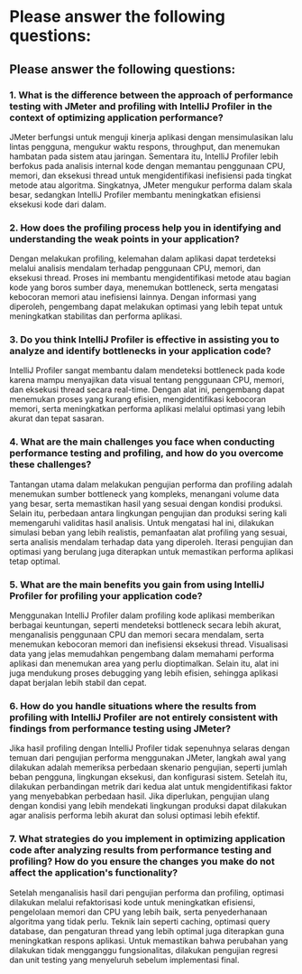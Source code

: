# Please answer the following questions:
## Please answer the following questions:

### 1. What is the difference between the approach of performance testing with JMeter and profiling with IntelliJ Profiler in the context of optimizing application performance?
JMeter berfungsi untuk menguji kinerja aplikasi dengan mensimulasikan lalu lintas pengguna, mengukur waktu respons, throughput, dan menemukan hambatan pada sistem atau jaringan. Sementara itu, IntelliJ Profiler lebih berfokus pada analisis internal kode dengan memantau penggunaan CPU, memori, dan eksekusi thread untuk mengidentifikasi inefisiensi pada tingkat metode atau algoritma. Singkatnya, JMeter mengukur performa dalam skala besar, sedangkan IntelliJ Profiler membantu meningkatkan efisiensi eksekusi kode dari dalam.

### 2. How does the profiling process help you in identifying and understanding the weak points in your application?
Dengan melakukan profiling, kelemahan dalam aplikasi dapat terdeteksi melalui analisis mendalam terhadap penggunaan CPU, memori, dan eksekusi thread. Proses ini membantu mengidentifikasi metode atau bagian kode yang boros sumber daya, menemukan bottleneck, serta mengatasi kebocoran memori atau inefisiensi lainnya. Dengan informasi yang diperoleh, pengembang dapat melakukan optimasi yang lebih tepat untuk meningkatkan stabilitas dan performa aplikasi.

### 3. Do you think IntelliJ Profiler is effective in assisting you to analyze and identify bottlenecks in your application code?
IntelliJ Profiler sangat membantu dalam mendeteksi bottleneck pada kode karena mampu menyajikan data visual tentang penggunaan CPU, memori, dan eksekusi thread secara real-time. Dengan alat ini, pengembang dapat menemukan proses yang kurang efisien, mengidentifikasi kebocoran memori, serta meningkatkan performa aplikasi melalui optimasi yang lebih akurat dan tepat sasaran.

### 4. What are the main challenges you face when conducting performance testing and profiling, and how do you overcome these challenges?
Tantangan utama dalam melakukan pengujian performa dan profiling adalah menemukan sumber bottleneck yang kompleks, menangani volume data yang besar, serta memastikan hasil yang sesuai dengan kondisi produksi. Selain itu, perbedaan antara lingkungan pengujian dan produksi sering kali memengaruhi validitas hasil analisis. Untuk mengatasi hal ini, dilakukan simulasi beban yang lebih realistis, pemanfaatan alat profiling yang sesuai, serta analisis mendalam terhadap data yang diperoleh. Iterasi pengujian dan optimasi yang berulang juga diterapkan untuk memastikan performa aplikasi tetap optimal.

### 5. What are the main benefits you gain from using IntelliJ Profiler for profiling your application code?
Menggunakan IntelliJ Profiler dalam profiling kode aplikasi memberikan berbagai keuntungan, seperti mendeteksi bottleneck secara lebih akurat, menganalisis penggunaan CPU dan memori secara mendalam, serta menemukan kebocoran memori dan inefisiensi eksekusi thread. Visualisasi data yang jelas memudahkan pengembang dalam memahami performa aplikasi dan menemukan area yang perlu dioptimalkan. Selain itu, alat ini juga mendukung proses debugging yang lebih efisien, sehingga aplikasi dapat berjalan lebih stabil dan cepat.

### 6. How do you handle situations where the results from profiling with IntelliJ Profiler are not entirely consistent with findings from performance testing using JMeter?
Jika hasil profiling dengan IntelliJ Profiler tidak sepenuhnya selaras dengan temuan dari pengujian performa menggunakan JMeter, langkah awal yang dilakukan adalah memeriksa perbedaan skenario pengujian, seperti jumlah beban pengguna, lingkungan eksekusi, dan konfigurasi sistem. Setelah itu, dilakukan perbandingan metrik dari kedua alat untuk mengidentifikasi faktor yang menyebabkan perbedaan hasil. Jika diperlukan, pengujian ulang dengan kondisi yang lebih mendekati lingkungan produksi dapat dilakukan agar analisis performa lebih akurat dan solusi optimasi lebih efektif.

### 7. What strategies do you implement in optimizing application code after analyzing results from performance testing and profiling? How do you ensure the changes you make do not affect the application's functionality?
Setelah menganalisis hasil dari pengujian performa dan profiling, optimasi dilakukan melalui refaktorisasi kode untuk meningkatkan efisiensi, pengelolaan memori dan CPU yang lebih baik, serta penyederhanaan algoritma yang tidak perlu. Teknik lain seperti caching, optimasi query database, dan pengaturan thread yang lebih optimal juga diterapkan guna meningkatkan respons aplikasi. Untuk memastikan bahwa perubahan yang dilakukan tidak mengganggu fungsionalitas, dilakukan pengujian regresi dan unit testing yang menyeluruh sebelum implementasi final.